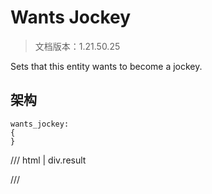 # Wants Jockey

> 文档版本：1.21.50.25

Sets that this entity wants to become a jockey.

## 架构

```mcschema
wants_jockey:
{
}

```

/// html | div.result

///

